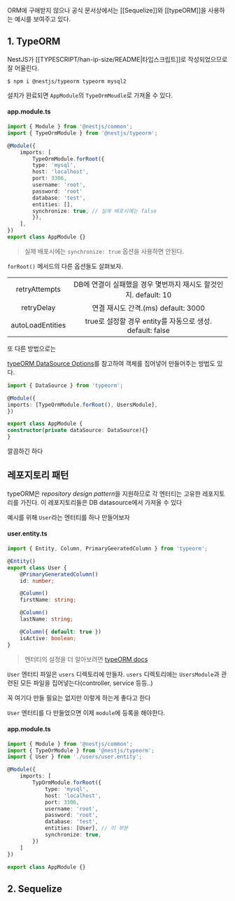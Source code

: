 ORM에 구애받지 않으나 공식 문서상에서는 [[Sequelize]]와 [[typeORM]]을 사용하는 예시를 보여주고 있다.

## 1. TypeORM

NestJS가 [[TYPESCRIPT/han-ip-size/README|타입스크립트]]로 작성되었으므로 잘 어울린다.

```
$ npm i @nestjs/typeorm typeorm mysql2
```

설치가 완료되면 `AppModule`의 `TypeOrmMoudle`로 가져올 수 있다.

#### app.module.ts

```ts
import { Module } from '@nestjs/common';
import { TypeOrmModule } from '@nestjs/typeorm';

@Module({
	imports: [
		TypeOrmModule.forRoot({
		type: 'mysql',
		host: 'localhost',
		port: 3306,
		username: 'root',
		password: 'root'
		database: 'test',
		entities: [],
		synchronize: true, // 실제 배포시에는 false
		}),
	],
})
export class AppModule {}
```

> 실제 배포시에는 `synchronize: true` 옵션을 사용하면 안된다.

`forRoot()` 메서드의 다른 옵션들도 살펴보자.

|||
|:-:|:-:|
|retryAttempts| DB에 연결이 실패했을 경우 몇번까지 재시도 할것인지. default: 10|
|retryDelay|연결 재시도 간격.(ms) default: 3000|
|autoLoadEntities|true로 설정할 경우 entity를 자동으로 생성. default: false|

또 다른 방법으로는

[typeORM DataSource Options](https://typeorm.io/data-source-options)를 참고하여 객체를 집어넣어 만들어주는 방법도 있다.

```ts
import { DataSource } from 'typeorm';

@Module({
imports: [TypeOrmModule.forRoot(), UsersModule],
})

export class AppModule {
constructor(private dataSource: DataSource){}
}
```

깔끔하긴 하다

## 레포지토리 패턴

typeORM은 *repository design pattern*을 지원하므로 각 엔터티는 고유한 레포지토리를 가진다. 이 레포지토리들은 DB datasource에서 가져올 수 있다

예시를 위해 `User`라는 엔터티를 하나 만들어보자

#### user.entity.ts
```ts
import { Entity, Column, PrimaryGeeratedColumn } from 'typeorm';

@Entity()
export class User {
	@PrimaryGeneratedColumn()
	id: number;

	@Column()
	firstName: string;

	@Column()
	lastName: string;

	@Column({ default: true })
	isActive: boolean;
}
```

> 엔터티의 설정을 더 알아보려면 [typeORM docs](https://typeorm.io/entities)

`User` 엔터티 파일은 `users` 디렉토리에 만들자. `users` 디렉토리에는 `UsersModule`과 관련된 모든 파일을 집어넣는다(controller, service 등등..)

꼭 여기다 만들 필요는 없지만 이렇게 하는게 좋다고 한다

`User` 엔터티를 다 만들었으면 이제 `module`에 등록을 해야한다.

#### app.module.ts
```ts
import { Module } from '@nestjs/common';
import { TypeOrModule } from '@nestjs/typeorm';
import { User } from './users/user.entity';

@Module({
	imports: [
		TypOrmModule.forRoot({
			type: 'mysql',
			host: 'localhost',
			port: 3306,
			username: 'root',
			password: 'root',
			database: 'test',
			entities: [User], // 이 부분
			synchronize: true,
		})
	]
})

export class AppModule {}
```
## 2. Sequelize